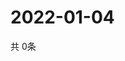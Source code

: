 # 2022-01-04
  共 0条

  <!-- BEGIN -->
  <!-- 最后更新时间Tue Jan 04 2022 08:06:48 GMT+0000 (Coordinated Universal Time) -->
  
  <!-- END -->
  
  
